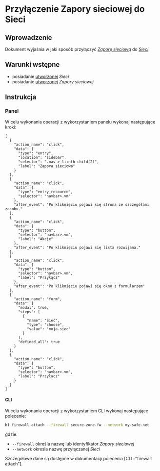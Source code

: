 # Przyłączenie Zapory sieciowej do Sieci

## Wprowadzenie

Dokument wyjaśnia w jaki sposób przyłączyć *[Zaporę sieciową](/resource/networking/firewall.md)* do *[Sieci](/resource/networking/network.md)*.

## Warunki wstępne

* posiadanie [utworzonej](/resource/networking/network.md) *Sieci*
* posiadanie [utworzonej](/resource/networking/firewall.md) *Zapory sieciowej*

## Instrukcja

### Panel

W celu wykonania operacji z wykorzystaniem panelu wykonaj następujące kroki:

```guide
[
  {
    "action_name": "click",
    "data": {
      "type": "entry",
      "location": "sidebar",
      "selector": ".nav > li:nth-child(2)",
      "label": "Zapora sieciowa"
    }
  },
  {
    "action_name": "click",
    "data": {
      "type": "entry_resource",
      "selector": "navbar>.vm"
    },
    "after_event": "Po kliknięciu pojawi się strona ze szczegółami zasobu."
  },
  {
    "action_name": "click",
    "data": {
      "type": "button",
      "selector": "navbar>.vm",
      "label": "Akcje"
    },
    "after_event": "Po kliknięciu pojawi się lista rozwijana."
  },
  {
    "action_name": "click",
    "data": {
      "type": "button",
      "selector": "navbar>.vm",
      "label": "Przyłącz"
    },
    "after_event": "Po kliknięciu pojawi się okno z formularzem"
  },
  {
    "action_name": "form",
    "data": {
      "modal": true,
      "steps": [
        {
          "name": "Sieć",
          "type": "choose",
          "value": "moja-siec"
        }
      ],
      "defined_all": true
    }
  },
  {
    "action_name": "click",
    "data": {
      "type": "button",
      "selector": "navbar>.vm",
      "label": "Przyłacz"
    }
  }
]
```

#### CLI

W celu wykonania operacji z wykorzystaniem CLI wykonaj następujące polecenie:

```bash
h1 firewall attach --firewall secure-zone-fw --network my-safe-net
```

gdzie:

 * ```--firewall``` określa nazwę lub identyfikator *Zapory sieciowej*
 * ```--network``` okresla nazwę przyłączanej *Sieci*
 
Szczegółowe dane są dostępne w dokumentacji polecenia [CLI="firewall attach"].